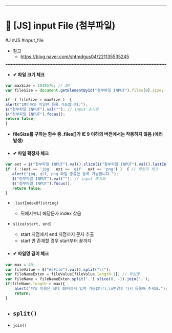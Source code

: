<hr>

# 📌 [JS] input File (첨부파일) 
 #J #JS #input_file
 - 참고
	 - https://blog.naver.com/shtmdgus04/221135535245
  <hr style="border : dashed 1px #cccccc;">

- #### ✔ 파일 크기 체크
```js
var maxSize = 1048576; // 1M
var fileSize = document.getElementById("첨부파일 INPUT").files[0].size;

if  ( fileSize > maxSize )  {
alert("1M이하의 파일만 등록 가능합니다.");
$("첨부파일 INPUT").val(""); // input 초기화
$("첨부파일 INPUT").focus();
return false;
}
```

- **fileSize를 구하는 함수 중 .files[]가 IE 9 이하의 버전에서는 작동하지 않음 (에러발생)**

 - #### ✔ 파일 확장자 체크
 ```js
var ext = $("첨부파일 INPUT").val().slice($("첨부파일 INPUT").val().lastIndexOf(".") + 1).toLowerCase(); // 확장자 추출
if  ( !(ext == 'jpg'  ext == 'gif'  ext == 'png') )  { // 확장자 체크
	alert("jpg, gif, png 파일 종류만 등록 가능합니다.");
	$("첨부파일 INPUT").val(""); // input 초기화
	$("첨부파일 INPUT").focus();
	return false;
}
```

- `.lastIndexOf(string)` 
	- 뒤에서부터 해당문자 index 찾음
- `slice(start, end)`
	- start 지점에서 end 지점까지 문자 추출
	- start 만 존재할 경우 start부터 끝까지

- #### ✔ 파일명 길이 체크
```js
var max = 40;
var fileValue = $("#sFile").val().split("\\");
var fileNameExten = fileValue[fileValue.length-1]; // 파일명
var fileName = fileNameExten.split('.').slice(0, -1).join('.');
if(fileName.length > max){
	alert("파일 이름은 최대 40자까지 입력 가능합니다.\n변경후 다시 등록해 주세요.");
	return;
}
```
- `split()`
	- 
- `join()`